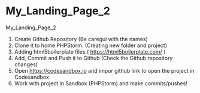 # My_Landing_Page_2
My_Landing_Page_2
1) Create Github Repository (Be caregul with the names)
2) Clone it to home PHPStorm. (Creating new folder and project)
3) Adding html5boilerplate files ( https://html5boilerplate.com/ )
4) Add, Commit and Push it to Github (Check the Github repository changes)
5) Open https://codesandbox.io and impor github link to open the project in Codesandbox
6) Work with project in Sandbox (PHPStorm) and make commits/pushes!
